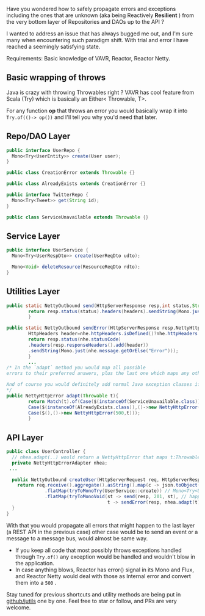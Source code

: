 Have you wondered how to safely propagate errors and exceptions including the ones that are unknown (aka being
Reactively **Resilient** )  from the very bottom layer of Repositories and DAOs up to the API ?

I wanted to address an issue that has always bugged me out, and I'm sure many when encountering such paradigm shift.
With trial and error I have reached a seemingly satisfying state.

Requirements:
Basic knowledge of VAVR, Reactor, Reactor Netty.

## Basic wrapping of throws

Java is crazy with throwing Throwables right ? VAVR has cool feature from Scala (Try) which is basically an Either<
Throwable, T>.

For any function **op** that throws an error you would basically wrap it into `Try.of(()-> op())` and I'll tell you why
you'd need that later.

## Repo/DAO Layer

```java
public interface UserRepo {
  Mono<Try<UserEntity>> create(User user);
}

public class CreationError extends Throwable {}

public class AlreadyExists extends CreationError {}

public interface TwitterRepo {
  Mono<Try<Tweet>> get(String id);
}

public class ServiceUnavailable extends Throwable {}

```

## Service Layer

```java
public interface UserService {
  Mono<Try<UserRespDto>> create(UserReqDto udto);

  Mono<Void> deleteResource(ResourceReqDto rdto);
}
```

## Utilities Layer

```java
public static NettyOutbound send(HttpServerResponse resp,int status,String s,HttpHeaders headers){
        return resp.status(status).headers(headers).sendString(Mono.just(s));
        }

public static NettyOutbound sendError(HttpServerResponse resp,NettyHttpError nhe){
        HttpHeaders header=nhe.httpHeaders.isDefined()?nhe.httpHeaders.get():EmptyHttpHeaders.INSTANCE;
        return resp.status(nhe.statusCode)
        .headers(resp.responseHeaders().add(header))
        .sendString(Mono.just(nhe.message.getOrElse("Error")));
        }
        ...
/* In the `adapt` method you would map all possible 
errors to their preferred answers, plus the last one which maps any other to a 500

And of course you would definitely add normal Java exception classes if needed.
*/
public NettyHttpError adapt(Throwable t){
        return Match(t).of(Case($(instanceOf(ServiceUnavailable.class)),()->new NettyHttpError(401,t)),
        Case($(instanceOf(AlreadyExists.class)),()->new NettyHttpError(400,t)),
        Case($(),()->new NettyHttpError(500,t)));
        }
```

## API Layer

```java
public class UserController {
  // nhea.adapt(..) would return a NettyHttpError that maps t:Throwable to proper status code,headers, and messages
  private NettyHttpErrorAdapter nhea;
 ...

  public NettyOutbound createUser(HttpServerRequest req, HttpServerResponse resp) {
    return req.receive().aggregate().asString().map(c -> json.toObject(c, UserReqDto.class)) // Mono<Try<UserReqDto>>
              .flatMap(tryToMonoTry(UserService::create)) // Mono<Try<UserRespDto>>
              .flatMap(tryToMonoVoid(st -> send(resp, 201, st), // happy path
                                     t -> sendError(resp, nhea.adapt(t))); // sad path
  }
}
```

With that you would propagate all errors that might happen to the last layer (a REST API in the previous case) other
case would be to send an event or a message to a message bus, would almost be same way.

* If you keep all code that most possibly throws exceptions handled through `Try.of()` any exception would be handled
  and wouldn't blow in the application.
* In case anything blows, Reactor has error() signal in its Mono and Flux, and Reactor Netty would deal with those as
  Internal error and convert them into a `500` .

Stay tuned for previous shortcuts and utility methods are being put in [github/jutils](https://github.com/ismailmarmoush/jutils) one by one. Feel free to star or follow, and PRs are very welcome.

